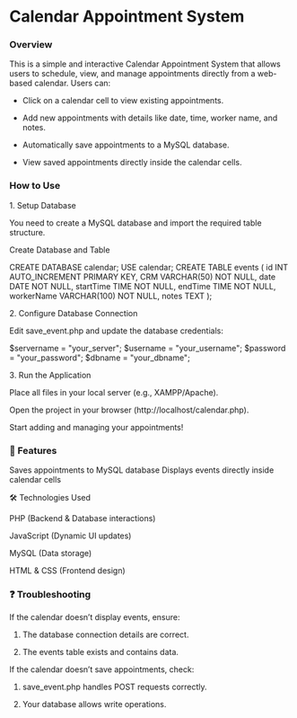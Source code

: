 # Calendar Appointment System

### Overview

This is a simple and interactive Calendar Appointment System that allows users to schedule, view, and manage appointments directly from a web-based calendar. 
Users can:

- Click on a calendar cell to view existing appointments.

- Add new appointments with details like date, time, worker name, and notes.

- Automatically save appointments to a MySQL database.

- View saved appointments directly inside the calendar cells.

### How to Use

1️. Setup Database

You need to create a MySQL database and import the required table structure.

Create Database and Table

 CREATE DATABASE calendar;
 USE calendar;
 CREATE TABLE events (
    id INT AUTO_INCREMENT PRIMARY KEY,
    CRM VARCHAR(50) NOT NULL,
    date DATE NOT NULL,
    startTime TIME NOT NULL,
    endTime TIME NOT NULL,
    workerName VARCHAR(100) NOT NULL,
    notes TEXT
 );

2️. Configure Database Connection

Edit save_event.php and update the database credentials:

$servername = "your_server";
$username = "your_username";
$password = "your_password";
$dbname = "your_dbname"; 

3️. Run the Application

Place all files in your local server (e.g., XAMPP/Apache).

Open the project in your browser (http://localhost/calendar.php).

Start adding and managing your appointments!

### 📌 Features

Saves appointments to MySQL database 
Displays events directly inside calendar cells

🛠️ Technologies Used

PHP (Backend & Database interactions)

JavaScript (Dynamic UI updates)

MySQL (Data storage)

HTML & CSS (Frontend design)

### ❓ Troubleshooting

If the calendar doesn’t display events, ensure:

1. The database connection details are correct.

2. The events table exists and contains data.

If the calendar doesn’t save appointments, check:

1. save_event.php handles POST requests correctly.

2. Your database allows write operations.